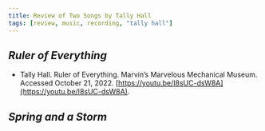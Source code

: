 ```yaml
---
title: Review of Two Songs by Tally Hall
tags: [review, music, recording, "tally hall"]
---
```

## *Ruler of Everything* 

- Tally Hall. Ruler of Everything. Marvin’s Marvelous Mechanical Museum. Accessed October 21, 2022. [https://youtu.be/I8sUC-dsW8A](https://youtu.be/I8sUC-dsW8A).
## *Spring and a Storm*